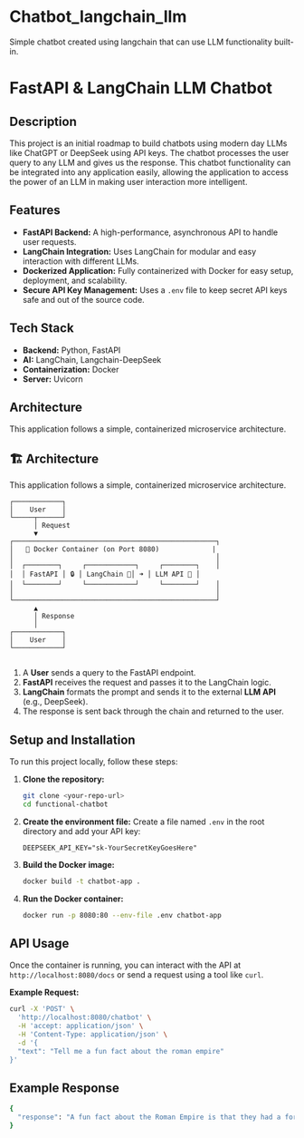 # Chatbot_langchain_llm
Simple chatbot created using langchain that can use LLM functionality built-in.
# FastAPI & LangChain LLM Chatbot

## Description

This project is an initial roadmap to build chatbots using modern day LLMs like ChatGPT or DeepSeek using API keys. The chatbot processes the user query to any LLM and gives us the response. This chatbot functionality can be integrated into any application easily, allowing the application to access the power of an LLM in making user interaction more intelligent.

## Features

- **FastAPI Backend:** A high-performance, asynchronous API to handle user requests.
- **LangChain Integration:** Uses LangChain for modular and easy interaction with different LLMs.
- **Dockerized Application:** Fully containerized with Docker for easy setup, deployment, and scalability.
- **Secure API Key Management:** Uses a `.env` file to keep secret API keys safe and out of the source code.

## Tech Stack

- **Backend:** Python, FastAPI
- **AI:** LangChain, Langchain-DeepSeek
- **Containerization:** Docker
- **Server:** Uvicorn


## Architecture

This application follows a simple, containerized microservice architecture.

## 🏗️ Architecture

This application follows a simple, containerized microservice architecture.

```text
┌────────────┐
│    User    │
└─────┬──────┘
      │ Request
      ▼
┌──────────────────────────────────────────────────┐
│   🐳 Docker Container (on Port 8080)             |
│                                                  │
│  ┌────────┐     ┌────────────┐     ┌────────┐    │
│  │ FastAPI │ 🔒 │ LangChain 🔗│ ➜ │ LLM API 🧠 │
│  └────────┘     └────────────┘     └────────┘    │
│                                                  │
└──────────────────────────────────────────────────┘
      ▲
      │ Response
      │
┌────────────┐
│    User    │
└────────────┘


```

1.  A **User** sends a query to the FastAPI endpoint.
2.  **FastAPI** receives the request and passes it to the LangChain logic.
3.  **LangChain** formats the prompt and sends it to the external **LLM API** (e.g., DeepSeek).
4.  The response is sent back through the chain and returned to the user.

   
## Setup and Installation

To run this project locally, follow these steps:

1.  **Clone the repository:**
    ```bash
    git clone <your-repo-url>
    cd functional-chatbot
    ```

2.  **Create the environment file:**
    Create a file named `.env` in the root directory and add your API key:
    ```
    DEEPSEEK_API_KEY="sk-YourSecretKeyGoesHere"
    ```

3.  **Build the Docker image:**
    ```bash
    docker build -t chatbot-app .
    ```

4.  **Run the Docker container:**
    ```bash
    docker run -p 8080:80 --env-file .env chatbot-app
    ```



## API Usage

Once the container is running, you can interact with the API at `http://localhost:8080/docs` or send a request using a tool like `curl`.

**Example Request:**
```bash
curl -X 'POST' \
  'http://localhost:8080/chatbot' \
  -H 'accept: application/json' \
  -H 'Content-Type: application/json' \
  -d '{
  "text": "Tell me a fun fact about the roman empire"
}'
 ```
## Example Response
```bash
{
  "response": "A fun fact about the Roman Empire is that they had a form of central heating called a hypocaust, where hot air from a furnace would circulate under floors and through walls to heat rooms and public baths!"
}
 ```
